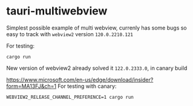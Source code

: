 # tauri-multiwebview

Simplest possible example of multi webview, currenly has some bugs so easy to track with
`webview2` version `120.0.2210.121`

For testing:
```
cargo run
```

New version of webview2 already solved it `122.0.2333.0`, in canary build

https://www.microsoft.com/en-us/edge/download/insider?form=MA13FJ&ch=1
For testing with canary:
```
WEBVIEW2_RELEASE_CHANNEL_PREFERENCE=1 cargo run
```
